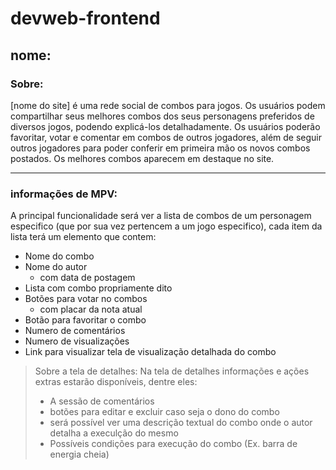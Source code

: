 # devweb-frontend
## nome:

### Sobre:
[nome do site] é uma rede social de combos para jogos. Os usuários podem compartilhar seus melhores combos dos seus personagens preferidos de diversos jogos, podendo explicá-los detalhadamente. Os usuários poderão favoritar, votar e comentar em combos de outros jogadores, além de seguir outros jogadores para poder conferir em primeira mão os novos combos postados. Os melhores combos aparecem em destaque no site.

---

### informações de MPV:
A principal funcionalidade será ver a lista de combos de um personagem especifico (que por sua vez pertencem a um jogo especifico), cada item da lista terá um elemento que contem:

- Nome do combo
- Nome do autor
    - com data de postagem
- Lista com combo propriamente dito
- Botões para votar no combos
    - com placar da nota atual
- Botão para favoritar o combo
- Numero de comentários
- Numero de visualizações
- Link para visualizar tela de visualização detalhada do combo 

> Sobre a tela de detalhes: Na tela de detalhes informações e ações extras estarão disponíveis, dentre eles:
> - A sessão de comentários
> - botões para editar e excluir caso seja o dono do combo
> - será possível ver uma descrição textual do combo onde o autor detalha a execulção do mesmo
> - Possíveis condições para execução do combo (Ex. barra de energia cheia)  